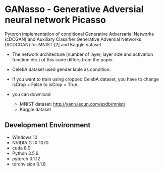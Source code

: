 # GANasso - Generative Adversial neural network Picasso
Pytorch implementation of conditional Generative Adversarial Networks (cDCGAN) and Auxiliary Classifier Generative Adversial Networks (ACDCGAN) for MNIST [2] and Kaggle dataset

* The network architecture (number of layer, layer size and activation function etc.) of this code differs from the paper.

* CelebA dataset used gender lable as condition.

* If you want to train using cropped CelebA dataset, you have to change isCrop = False to isCrop = True.

* you can download
  - MNIST dataset: http://yann.lecun.com/exdb/mnist/
  - Kaggle dataset
  
## Development Environment

* Windows 10
* NVIDIA GTX 1070
* cuda 8.0
* Python 3.5.6
* pytorch 0.1.12
* torchvision 0.1.8
